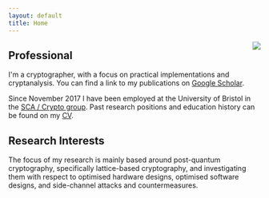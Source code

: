 ```yaml
---
layout: default
title: Home
---
```


<img style="float: right;" src="IMG_9022.jpg">

## Professional 

I'm a cryptographer, with a focus on practical implementations and cryptanalysis. 
You can find a link to my publications on [Google Scholar](https://scholar.google.co.uk/citations?user=LItUNn4AAAAJ&hl=en).

Since November 2017 I have been employed at the University of Bristol in the [SCA / Crypto group](http://www.bristol-sca.com). Past research positions and education history can be found on my [CV](files/CV.pdf).

## Research Interests

The focus of my research is mainly based around post-quantum cryptography, specifically lattice-based cryptography, and investigating them with respect to optimised hardware designs, optimised software designs, and side-channel attacks and countermeasures.

